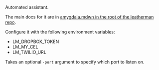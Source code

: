 Automated assistant.

The main docs for it are in [amygdala.mdwn in the root of the leatherman
repo](https://github.com/frioux/leatherman/blob/main/amygdala.mdwn).

Configure it with the following environment variables:

 * LM_DROPBOX_TOKEN
 * LM_MY_CEL
 * LM_TWILIO_URL

Takes an optional `-port` argument to specify which port to listen on.
